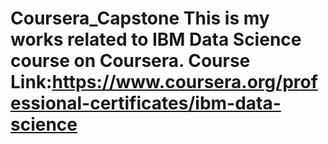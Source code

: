 # Coursera_Capstone This is my works related to IBM Data Science course on Coursera. Course Link:https://www.coursera.org/professional-certificates/ibm-data-science
